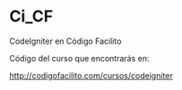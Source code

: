 Ci_CF
=====

CodeIgniter en Código Facilito

Código del curso que encontrarás en:

http://codigofacilito.com/cursos/codeigniter
